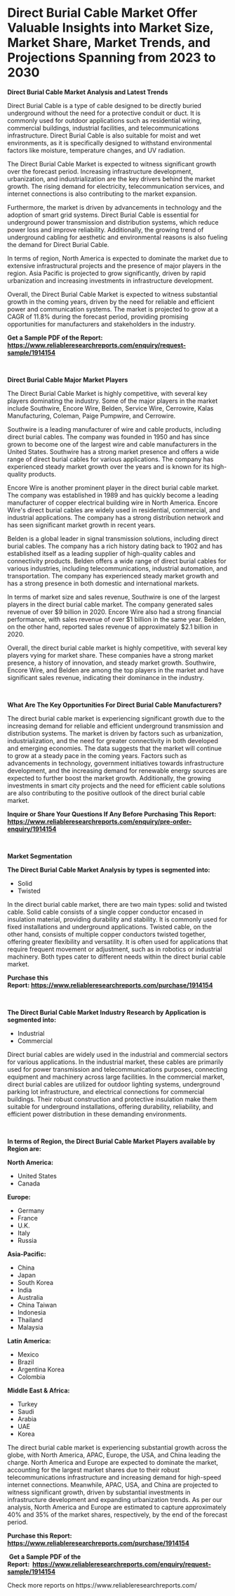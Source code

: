 <p><h1>Direct Burial Cable Market Offer Valuable Insights into Market Size, Market Share, Market Trends, and Projections Spanning from 2023 to 2030</h1></p><p><strong>Direct Burial Cable Market Analysis and Latest Trends</strong></p>
<p><p>Direct Burial Cable is a type of cable designed to be directly buried underground without the need for a protective conduit or duct. It is commonly used for outdoor applications such as residential wiring, commercial buildings, industrial facilities, and telecommunications infrastructure. Direct Burial Cable is also suitable for moist and wet environments, as it is specifically designed to withstand environmental factors like moisture, temperature changes, and UV radiation.</p><p>The Direct Burial Cable Market is expected to witness significant growth over the forecast period. Increasing infrastructure development, urbanization, and industrialization are the key drivers behind the market growth. The rising demand for electricity, telecommunication services, and internet connections is also contributing to the market expansion.</p><p>Furthermore, the market is driven by advancements in technology and the adoption of smart grid systems. Direct Burial Cable is essential for underground power transmission and distribution systems, which reduce power loss and improve reliability. Additionally, the growing trend of underground cabling for aesthetic and environmental reasons is also fueling the demand for Direct Burial Cable.</p><p>In terms of region, North America is expected to dominate the market due to extensive infrastructural projects and the presence of major players in the region. Asia Pacific is projected to grow significantly, driven by rapid urbanization and increasing investments in infrastructure development.</p><p>Overall, the Direct Burial Cable Market is expected to witness substantial growth in the coming years, driven by the need for reliable and efficient power and communication systems. The market is projected to grow at a CAGR of 11.8% during the forecast period, providing promising opportunities for manufacturers and stakeholders in the industry.</p></p>
<p><strong>Get a Sample PDF of the Report:&nbsp; <a href="https://www.reliableresearchreports.com/enquiry/request-sample/1914154">https://www.reliableresearchreports.com/enquiry/request-sample/1914154</a></strong></p>
<p>&nbsp;</p>
<p><strong>Direct Burial Cable Major Market Players</strong></p>
<p><p>The Direct Burial Cable Market is highly competitive, with several key players dominating the industry. Some of the major players in the market include Southwire, Encore Wire, Belden, Service Wire, Cerrowire, Kalas Manufacturing, Coleman, Paige Pumpwire, and Cerrowire.</p><p>Southwire is a leading manufacturer of wire and cable products, including direct burial cables. The company was founded in 1950 and has since grown to become one of the largest wire and cable manufacturers in the United States. Southwire has a strong market presence and offers a wide range of direct burial cables for various applications. The company has experienced steady market growth over the years and is known for its high-quality products.</p><p>Encore Wire is another prominent player in the direct burial cable market. The company was established in 1989 and has quickly become a leading manufacturer of copper electrical building wire in North America. Encore Wire's direct burial cables are widely used in residential, commercial, and industrial applications. The company has a strong distribution network and has seen significant market growth in recent years.</p><p>Belden is a global leader in signal transmission solutions, including direct burial cables. The company has a rich history dating back to 1902 and has established itself as a leading supplier of high-quality cables and connectivity products. Belden offers a wide range of direct burial cables for various industries, including telecommunications, industrial automation, and transportation. The company has experienced steady market growth and has a strong presence in both domestic and international markets.</p><p>In terms of market size and sales revenue, Southwire is one of the largest players in the direct burial cable market. The company generated sales revenue of over $9 billion in 2020. Encore Wire also had a strong financial performance, with sales revenue of over $1 billion in the same year. Belden, on the other hand, reported sales revenue of approximately $2.1 billion in 2020.</p><p>Overall, the direct burial cable market is highly competitive, with several key players vying for market share. These companies have a strong market presence, a history of innovation, and steady market growth. Southwire, Encore Wire, and Belden are among the top players in the market and have significant sales revenue, indicating their dominance in the industry.</p></p>
<p>&nbsp;</p>
<p><strong>What Are The Key Opportunities For Direct Burial Cable Manufacturers?</strong></p>
<p><p>The direct burial cable market is experiencing significant growth due to the increasing demand for reliable and efficient underground transmission and distribution systems. The market is driven by factors such as urbanization, industrialization, and the need for greater connectivity in both developed and emerging economies. The data suggests that the market will continue to grow at a steady pace in the coming years. Factors such as advancements in technology, government initiatives towards infrastructure development, and the increasing demand for renewable energy sources are expected to further boost the market growth. Additionally, the growing investments in smart city projects and the need for efficient cable solutions are also contributing to the positive outlook of the direct burial cable market.</p></p>
<p><strong>Inquire or Share Your Questions If Any Before Purchasing This Report: <a href="https://www.reliableresearchreports.com/enquiry/pre-order-enquiry/1914154">https://www.reliableresearchreports.com/enquiry/pre-order-enquiry/1914154</a></strong></p>
<p>&nbsp;</p>
<p><strong>Market Segmentation</strong></p>
<p><strong>The Direct Burial Cable Market Analysis by types is segmented into:</strong></p>
<p><ul><li>Solid</li><li>Twisted</li></ul></p>
<p><p>In the direct burial cable market, there are two main types: solid and twisted cable. Solid cable consists of a single copper conductor encased in insulation material, providing durability and stability. It is commonly used for fixed installations and underground applications. Twisted cable, on the other hand, consists of multiple copper conductors twisted together, offering greater flexibility and versatility. It is often used for applications that require frequent movement or adjustment, such as in robotics or industrial machinery. Both types cater to different needs within the direct burial cable market.</p></p>
<p><strong>Purchase this Report:&nbsp;<a href="https://www.reliableresearchreports.com/purchase/1914154">https://www.reliableresearchreports.com/purchase/1914154</a></strong></p>
<p>&nbsp;</p>
<p><strong>The Direct Burial Cable Market Industry Research by Application is segmented into:</strong></p>
<p><ul><li>Industrial</li><li>Commercial</li></ul></p>
<p><p>Direct burial cables are widely used in the industrial and commercial sectors for various applications. In the industrial market, these cables are primarily used for power transmission and telecommunications purposes, connecting equipment and machinery across large facilities. In the commercial market, direct burial cables are utilized for outdoor lighting systems, underground parking lot infrastructure, and electrical connections for commercial buildings. Their robust construction and protective insulation make them suitable for underground installations, offering durability, reliability, and efficient power distribution in these demanding environments.</p></p>
<p>&nbsp;</p>
<p><strong>In terms of Region, the Direct Burial Cable Market Players available by Region are:</strong></p>
<p>
    <p> <strong> North America: </strong>
        <ul>
            <li>United States</li>
            <li>Canada</li>
        </ul>
        </p> 
    <p> <strong> Europe: </strong>
        <ul>
            <li>Germany</li>
            <li>France</li>
            <li>U.K.</li>
            <li>Italy</li>
            <li>Russia</li>
        </ul>
        </p> 
    <p> <strong> Asia-Pacific: </strong>
        <ul>
            <li>China</li>
            <li>Japan</li>
            <li>South Korea</li>
            <li>India</li>
            <li>Australia</li>
            <li>China Taiwan</li>
            <li>Indonesia</li>
            <li>Thailand</li>
            <li>Malaysia</li>
        </ul>
        </p> 
    <p> <strong> Latin America: </strong>
        <ul>
            <li>Mexico</li>
            <li>Brazil</li>
            <li>Argentina Korea</li>
            <li>Colombia</li>
        </ul>
        </p> 
    <p> <strong> Middle East & Africa: </strong>
        <ul>
            <li>Turkey</li>
            <li>Saudi</li>
            <li>Arabia</li>
            <li>UAE</li>
            <li>Korea</li>
        </ul>
    </p>
    </p>
<p><p>The direct burial cable market is experiencing substantial growth across the globe, with North America, APAC, Europe, the USA, and China leading the charge. North America and Europe are expected to dominate the market, accounting for the largest market shares due to their robust telecommunications infrastructure and increasing demand for high-speed internet connections. Meanwhile, APAC, USA, and China are projected to witness significant growth, driven by substantial investments in infrastructure development and expanding urbanization trends. As per our analysis, North America and Europe are estimated to capture approximately 40% and 35% of the market shares, respectively, by the end of the forecast period.</p></p>
<p><strong>Purchase this Report: <a href="https://www.reliableresearchreports.com/purchase/1914154">https://www.reliableresearchreports.com/purchase/1914154</a></strong></p>
<p>&nbsp;<strong>Get a Sample PDF of the Report:&nbsp;&nbsp;<a href="https://www.reliableresearchreports.com/enquiry/request-sample/1914154">https://www.reliableresearchreports.com/enquiry/request-sample/1914154</a></strong></p>
<p><strong></strong></p>
<p>Check more reports on https://www.reliableresearchreports.com/</p>
